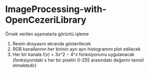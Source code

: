 # ImageProcessing-with-OpenCezeriLibrary


Örnek verilen aşamalarla görüntü işleme

  1) Resim dosyasını ekranda gösterilecek
  2) RGB kanallarının her birinin ayrı ayrı histogramını plot edilecek
  3) Her bir kanala 𝑓(𝑥) = 3𝑥^2 − 4^𝑥 fonksiyonunu uygulanacak (fonksiyondaki x her bir pixelin 0-255
arasındaki değerini temsil etmektedir)

